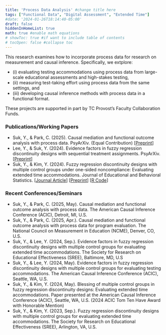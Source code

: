 ```yaml
---
title: 'Process Data Analysis' #change title here
tags: ["Functional Data", "Digital Assessment", "Extended Time"]
#date: '2024-01-26T18:14:40-05:00'
draft: false
hiddenInHomeList: true
math: true #enable math equations
# showToc: true #if want to include table of contents 
# tocOpen: false #collapse toc
---
```

This research examines how to incorporate process data for research on measurement and causal inference. Specifically, we extplore: 
- (i)	evaluating testing accommodations using process data from large-scale educational assessments and high-stakes testing,
- (ii)	measuring test-taking effort using process data from the same settings, and
- (iii)	developing causal inference methods with process data in a functional format.

These projects are supported in part by TC Provost’s Faculty Collaboration Funds.

### Publications/Working Papers
-	Suk, Y., & Park, C. (2025). Causal mediation and functional outcome analysis with process data. PsyArXiv. (Equal Contribution) [[Preprint](https://osf.io/preprints/psyarxiv/xhwv4_v1)]
-	Lee, Y., & Suk, Y. (2024). Evidence factors in fuzzy regression discontinuity designs with sequential treatment assignments. PsyArXiv. [[Preprint](https://osf.io/preprints/psyarxiv/29tp4_v1)]
-	Suk, Y., & Kim, Y. (2024). Fuzzy regression discontinuity designs with multiple control groups under one-sided noncompliance: Evaluating extended time accommodations. Journal of Educational and Behavioral Statistics. [[Journal Article](https://journals.sagepub.com/doi/10.3102/10769986241268902)] [[Preprint](https://osf.io/preprints/psyarxiv/sa96g)] [[R Code](https://github.com/youmisuk/fuzzyRD_MG)]

### Recent Conferences/Seminars
-	Suk, Y., & Park, C. (2025, May). Causal mediation and functional outcome analysis with process data.  The American Causal Inference Conference (ACIC), Detroit, MI, U.S.
-	Suk, Y., & Park, C. (2025, Apr.). Causal mediation and functional outcome analysis with process data for program evaluation. The National Council on Measurement in Education (NCME), Denver, CO, U.S.
-	Suk, Y., & Lee, Y. (2024, Sep.). Evidence factors in fuzzy regression discontinuity designs with multiple control groups for evaluating extended time accommodations.  The Society for Research on Educational Effectiveness (SREE), Baltimore, MD, U.S
-	Suk, Y., & Lee, Y. (2024, May). Evidence factors in fuzzy regression discontinuity designs with multiple control groups for evaluating testing accommodations. The American Causal Inference Conference (ACIC), Seattle, WA, U.S. 
-	Suk, Y., & Kim, Y. (2024, May). Blessing of multiple control groups in fuzzy regression discontinuity designs: Evaluating extended time accommodations. Paper presented at the American Causal Inference Conference (ACIC), Seattle, WA, U.S. (2024 ACIC Tom Ten Have Award with Honorable Mention)
-	Suk, Y., & Kim, Y. (2023, Sep.). Fuzzy regression discontinuity designs with multiple control groups for evaluating extended time accommodations. The Society for Research on Educational Effectiveness (SREE), Arlington, VA, U.S.
